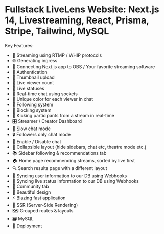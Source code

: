 # Fullstack LiveLens Website: Next.js 14, Livestreaming, React, Prisma, Stripe, Tailwind, MySQL

Key Features:
- 📡 Streaming using RTMP / WHIP protocols 
- 🌐 Generating ingress
- 🔗 Connecting Next.js app to OBS / Your favorite streaming software 
- 🔐 Authentication 
- 📸 Thumbnail upload
- 👀 Live viewer count 
- 🚦 Live statuses 
- 💬 Real-time chat using sockets 
- 🎨 Unique color for each viewer in chat 
- 👥 Following system 
- 🚫 Blocking system 
- 👢 Kicking participants from a stream in real-time 
- 🎛️ Streamer / Creator Dashboard 
- 🐢 Slow chat mode 
- 🔒 Followers only chat mode 
- 📴 Enable / Disable chat 
- 🔽 Collapsible layout (hide sidebars, chat etc, theatre mode etc.) 
- 📚 Sidebar following & recommendations tab 
- 🏠 Home page recommending streams, sorted by live first 
- 🔍 Search results page with a different layout 
- 🔄 Syncing user information to our DB using Webhooks 
- 📡 Syncing live status information to our DB using Webhooks 
- 🤝 Community tab 
- 🎨 Beautiful design
- ⚡ Blazing fast application 
- 📄 SSR (Server-Side Rendering) 
- 🗺️ Grouped routes & layouts 
- 🗃️ MySQL
- 🚀 Deployment
